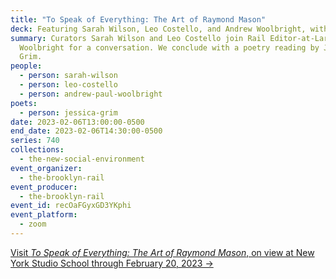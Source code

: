```yaml
---
title: "To Speak of Everything: The Art of Raymond Mason"
deck: Featuring Sarah Wilson, Leo Costello, and Andrew Woolbright, with Jessica Grim
summary: Curators Sarah Wilson and Leo Costello join Rail Editor-at-Large Andrew
  Woolbright for a conversation. We conclude with a poetry reading by Jessica
  Grim.
people:
  - person: sarah-wilson
  - person: leo-costello
  - person: andrew-paul-woolbright
poets:
  - person: jessica-grim
date: 2023-02-06T13:00:00-0500
end_date: 2023-02-06T14:30:00-0500
series: 740
collections:
  - the-new-social-environment
event_organizer:
  - the-brooklyn-rail
event_producer:
  - the-brooklyn-rail
event_id: recOaFGyxGD3YKphi
event_platform:
  - zoom
---
```

[V﻿isit *To Speak of Everything: The Art of Raymond Mason*, on view at New York Studio School through February 20, 2023 →](https://nyss.org/exhibition/to-speak-of-everything-the-art-of-raymond-mason/)
